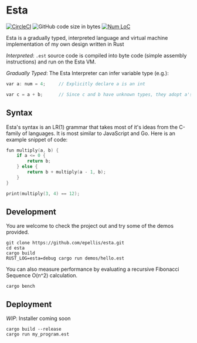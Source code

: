 # Esta

[![CircleCI](https://circleci.com/gh/epellis/esta.svg?style=shield)](https://circleci.com/gh/epellis/esta)
![GitHub code size in bytes](https://img.shields.io/github/languages/code-size/epellis/esta.svg?style=popout-square)
[![Num LoC](https://tokei.rs/b1/github/epellis/esta)](https://github.com/epellis/esta)


Esta is a gradually typed, interpreted language and virtual machine implementation of my own design written in Rust

_Interpreted_: `.est` source code is compiled into byte code (simple assembly instructions)
                and run on the Esta VM.

_Gradually Typed_: The Esta Interpreter can infer variable type (e.g.):
```c
var a: num = 4;     // Explicitly declare a is an int

var c = a + b;      // Since c and b have unknown types, they adopt a's type
```

## Syntax

Esta's syntax is an LR(1) grammar that takes most of it's ideas from
the C-family of languages. It is most similar to JavaScript and Go.
Here is an example snippet of code:
```c
fun multiply(a, b) {
    if a <= 0 {
        return b;
    } else {
        return b + multiply(a - 1, b);
    }
}

print(multiply(3, 4) == 12);
```

## Development

You are welcome to check the project out and try some of the demos provided.
```
git clone https://github.com/epellis/esta.git
cd esta
cargo build
RUST_LOG=esta=debug cargo run demos/hello.est
```

You can also measure performance by evaluating a recursive
Fibonacci Sequence O(n^2) calculation.
```
cargo bench
```

## Deployment

_WIP_: Installer coming soon

```
cargo build --release
cargo run my_program.est
```
